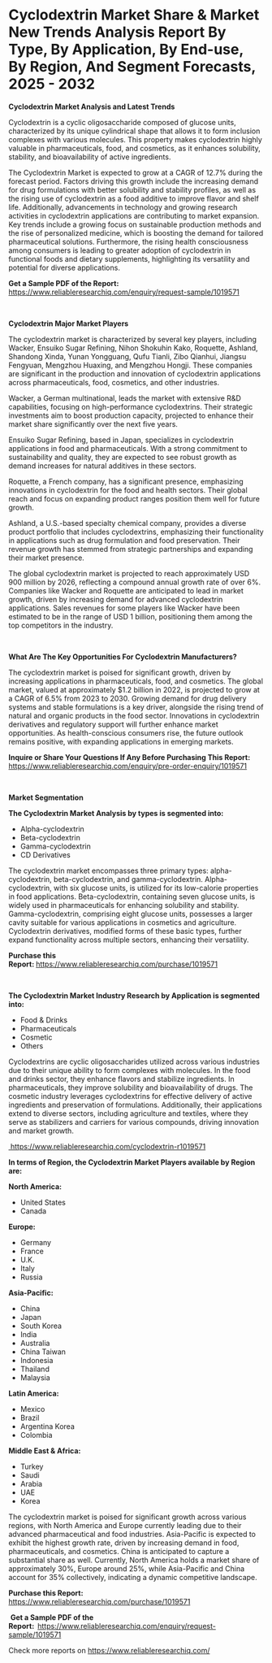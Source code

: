 <p><h1>Cyclodextrin Market Share & Market New Trends Analysis Report By Type, By Application, By End-use, By Region, And Segment Forecasts, 2025 - 2032</h1></p><p><strong>Cyclodextrin Market Analysis and Latest Trends</strong></p>
<p><p>Cyclodextrin is a cyclic oligosaccharide composed of glucose units, characterized by its unique cylindrical shape that allows it to form inclusion complexes with various molecules. This property makes cyclodextrin highly valuable in pharmaceuticals, food, and cosmetics, as it enhances solubility, stability, and bioavailability of active ingredients. </p><p>The Cyclodextrin Market is expected to grow at a CAGR of 12.7% during the forecast period. Factors driving this growth include the increasing demand for drug formulations with better solubility and stability profiles, as well as the rising use of cyclodextrin as a food additive to improve flavor and shelf life. Additionally, advancements in technology and growing research activities in cyclodextrin applications are contributing to market expansion. Key trends include a growing focus on sustainable production methods and the rise of personalized medicine, which is boosting the demand for tailored pharmaceutical solutions. Furthermore, the rising health consciousness among consumers is leading to greater adoption of cyclodextrin in functional foods and dietary supplements, highlighting its versatility and potential for diverse applications.</p></p>
<p><strong>Get a Sample PDF of the Report:&nbsp;</strong> <a href="https://www.reliableresearchiq.com/enquiry/request-sample/1019571?utm_campaign=2924&utm_medium=2&utm_source=Github&utm_content=ia&utm_term=02042025&utm_id=cyclodextrin">https://www.reliableresearchiq.com/enquiry/request-sample/1019571</a></p>
<p>&nbsp;</p>
<p><strong>Cyclodextrin Major Market Players</strong></p>
<p><p>The cyclodextrin market is characterized by several key players, including Wacker, Ensuiko Sugar Refining, Nihon Shokuhin Kako, Roquette, Ashland, Shandong Xinda, Yunan Yongguang, Qufu Tianli, Zibo Qianhui, Jiangsu Fengyuan, Mengzhou Huaxing, and Mengzhou Hongji. These companies are significant in the production and innovation of cyclodextrin applications across pharmaceuticals, food, cosmetics, and other industries.</p><p>Wacker, a German multinational, leads the market with extensive R&D capabilities, focusing on high-performance cyclodextrins. Their strategic investments aim to boost production capacity, projected to enhance their market share significantly over the next five years.</p><p>Ensuiko Sugar Refining, based in Japan, specializes in cyclodextrin applications in food and pharmaceuticals. With a strong commitment to sustainability and quality, they are expected to see robust growth as demand increases for natural additives in these sectors.</p><p>Roquette, a French company, has a significant presence, emphasizing innovations in cyclodextrin for the food and health sectors. Their global reach and focus on expanding product ranges position them well for future growth.</p><p>Ashland, a U.S.-based specialty chemical company, provides a diverse product portfolio that includes cyclodextrins, emphasizing their functionality in applications such as drug formulation and food preservation. Their revenue growth has stemmed from strategic partnerships and expanding their market presence.</p><p>The global cyclodextrin market is projected to reach approximately USD 900 million by 2026, reflecting a compound annual growth rate of over 6%. Companies like Wacker and Roquette are anticipated to lead in market growth, driven by increasing demand for advanced cyclodextrin applications. Sales revenues for some players like Wacker have been estimated to be in the range of USD 1 billion, positioning them among the top competitors in the industry.</p></p>
<p>&nbsp;</p>
<p><strong>What Are The Key Opportunities For Cyclodextrin Manufacturers?</strong></p>
<p><p>The cyclodextrin market is poised for significant growth, driven by increasing applications in pharmaceuticals, food, and cosmetics. The global market, valued at approximately $1.2 billion in 2022, is projected to grow at a CAGR of 6.5% from 2023 to 2030. Growing demand for drug delivery systems and stable formulations is a key driver, alongside the rising trend of natural and organic products in the food sector. Innovations in cyclodextrin derivatives and regulatory support will further enhance market opportunities. As health-conscious consumers rise, the future outlook remains positive, with expanding applications in emerging markets.</p></p>
<p><strong>Inquire or Share Your Questions If Any Before Purchasing This Report:</strong> <a href="https://www.reliableresearchiq.com/enquiry/pre-order-enquiry/1019571?utm_campaign=2924&utm_medium=2&utm_source=Github&utm_content=ia&utm_term=02042025&utm_id=cyclodextrin">https://www.reliableresearchiq.com/enquiry/pre-order-enquiry/1019571</a></p>
<p>&nbsp;</p>
<p><strong>Market Segmentation</strong></p>
<p><strong>The Cyclodextrin Market Analysis by types is segmented into:</strong></p>
<p><ul><li>Alpha-cyclodextrin</li><li>Beta-cyclodextrin</li><li>Gamma-cyclodextrin</li><li>CD Derivatives</li></ul></p>
<p><p>The cyclodextrin market encompasses three primary types: alpha-cyclodextrin, beta-cyclodextrin, and gamma-cyclodextrin. Alpha-cyclodextrin, with six glucose units, is utilized for its low-calorie properties in food applications. Beta-cyclodextrin, containing seven glucose units, is widely used in pharmaceuticals for enhancing solubility and stability. Gamma-cyclodextrin, comprising eight glucose units, possesses a larger cavity suitable for various applications in cosmetics and agriculture. Cyclodextrin derivatives, modified forms of these basic types, further expand functionality across multiple sectors, enhancing their versatility.</p></p>
<p><strong>Purchase this Report:&nbsp;</strong><a href="https://www.reliableresearchiq.com/purchase/1019571?utm_campaign=2924&utm_medium=2&utm_source=Github&utm_content=ia&utm_term=02042025&utm_id=cyclodextrin">https://www.reliableresearchiq.com/purchase/1019571</a></p>
<p>&nbsp;</p>
<p><strong>The Cyclodextrin Market Industry Research by Application is segmented into:</strong></p>
<p><ul><li>Food & Drinks</li><li>Pharmaceuticals</li><li>Cosmetic</li><li>Others</li></ul></p>
<p><p>Cyclodextrins are cyclic oligosaccharides utilized across various industries due to their unique ability to form complexes with molecules. In the food and drinks sector, they enhance flavors and stabilize ingredients. In pharmaceuticals, they improve solubility and bioavailability of drugs. The cosmetic industry leverages cyclodextrins for effective delivery of active ingredients and preservation of formulations. Additionally, their applications extend to diverse sectors, including agriculture and textiles, where they serve as stabilizers and carriers for various compounds, driving innovation and market growth.</p></p>
<p><a href="https://www.reliableresearchiq.com/cyclodextrin-r1019571?utm_campaign=2924&utm_medium=2&utm_source=Github&utm_content=ia&utm_term=02042025&utm_id=cyclodextrin">&nbsp;https://www.reliableresearchiq.com/cyclodextrin-r1019571</a></p>
<p><strong>In terms of Region, the Cyclodextrin Market Players available by Region are:</strong></p>
<p>
    <p> <strong> North America: </strong>
        <ul>
            <li>United States</li>
            <li>Canada</li>
        </ul>
        </p> 
    <p> <strong> Europe: </strong>
        <ul>
            <li>Germany</li>
            <li>France</li>
            <li>U.K.</li>
            <li>Italy</li>
            <li>Russia</li>
        </ul>
        </p> 
    <p> <strong> Asia-Pacific: </strong>
        <ul>
            <li>China</li>
            <li>Japan</li>
            <li>South Korea</li>
            <li>India</li>
            <li>Australia</li>
            <li>China Taiwan</li>
            <li>Indonesia</li>
            <li>Thailand</li>
            <li>Malaysia</li>
        </ul>
        </p> 
    <p> <strong> Latin America: </strong>
        <ul>
            <li>Mexico</li>
            <li>Brazil</li>
            <li>Argentina Korea</li>
            <li>Colombia</li>
        </ul>
        </p> 
    <p> <strong> Middle East & Africa: </strong>
        <ul>
            <li>Turkey</li>
            <li>Saudi</li>
            <li>Arabia</li>
            <li>UAE</li>
            <li>Korea</li>
        </ul>
    </p>
    </p>
<p><p>The cyclodextrin market is poised for significant growth across various regions, with North America and Europe currently leading due to their advanced pharmaceutical and food industries. Asia-Pacific is expected to exhibit the highest growth rate, driven by increasing demand in food, pharmaceuticals, and cosmetics. China is anticipated to capture a substantial share as well. Currently, North America holds a market share of approximately 30%, Europe around 25%, while Asia-Pacific and China account for 35% collectively, indicating a dynamic competitive landscape.</p></p>
<p><strong>Purchase this Report: </strong><a href="https://www.reliableresearchiq.com/purchase/1019571?utm_campaign=2924&utm_medium=2&utm_source=Github&utm_content=ia&utm_term=02042025&utm_id=cyclodextrin">https://www.reliableresearchiq.com/purchase/1019571</a></p>
<p>&nbsp;<strong>Get a Sample PDF of the Report:&nbsp;&nbsp;</strong><a href="https://www.reliableresearchiq.com/enquiry/request-sample/1019571?utm_campaign=2924&utm_medium=2&utm_source=Github&utm_content=ia&utm_term=02042025&utm_id=cyclodextrin">https://www.reliableresearchiq.com/enquiry/request-sample/1019571</a></p>
<p><strong></strong></p>
<p>Check more reports on <a href="https://www.reliableresearchiq.com/?utm_campaign=2924&utm_medium=2&utm_source=Github&utm_content=ia&utm_term=02042025&utm_id=cyclodextrin">https://www.reliableresearchiq.com/</a></p>
